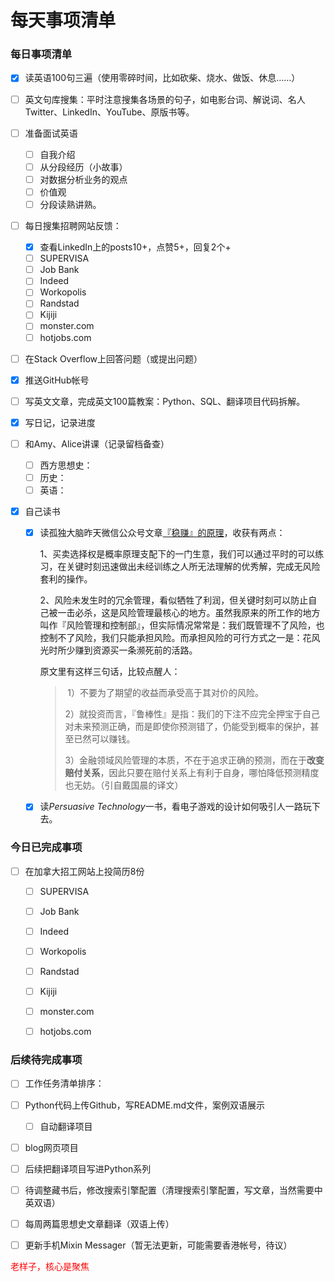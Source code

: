 # 每天事项清单


### 每日事项清单

-   [x] 读英语100句三遍（使用零碎时间，比如砍柴、烧水、做饭、休息……）

-   [ ] 英文句库搜集：平时注意搜集各场景的句子，如电影台词、解说词、名人Twitter、LinkedIn、YouTube、原版书等。

-   [ ] 准备面试英语

    -   [ ] 自我介绍
    -   [ ] 从分段经历（小故事）
    -   [ ] 对数据分析业务的观点
    -   [ ] 价值观
    -   [ ] 分段读熟讲熟。

-   [ ] 每日搜集招聘网站反馈：

    -   [x] 查看LinkedIn上的posts10+，点赞5+，回复2个+
    -   [ ] SUPERVISA
    -   [ ] Job Bank
    -   [ ] Indeed
    -   [ ] Workopolis
    -   [ ] Randstad
    -   [ ] Kijiji
    -   [ ] monster.com
    -   [ ] hotjobs.com

-   [ ] 在Stack Overflow上回答问题（或提出问题）

-   [x] 推送GitHub帐号

-   [ ] 写英文文章，完成英文100篇教案：Python、SQL、翻译项目代码拆解。

-   [x] 写日记，记录进度

-   [ ] 和Amy、Alice讲课（记录留档备查）

    -   [ ] 西方思想史：
    -   [ ] 历史：
    -   [ ] 英语：

-   [x] 自己读书

    -   [x] 读孤独大脑昨天微信公众号文章[『稳赚』的原理](https://doraemonj.github.io/zh-cn/priciples_of_earn_stably/)，收获有两点：

        1、买卖选择权是概率原理支配下的一门生意，我们可以通过平时的可以练习，在关键时刻迅速做出未经训练之人所无法理解的优秀解，完成无风险套利的操作。

        2、风险未发生时的冗余管理，看似牺牲了利润，但关键时刻可以防止自己被一击必杀，这是风险管理最核心的地方。虽然我原来的所工作的地方叫作『风险管理和控制部』，但实际情况常常是：我们既管理不了风险，也控制不了风险，我们只能承担风险。而承担风险的可行方式之一是：花风光时所少赚到资源买一条濒死前的活路。

        原文里有这样三句话，比较点醒人：

        >   ​	1）不要为了期望的收益而承受高于其对价的风险。
        >
        >   ​	2）就投资而言，『鲁棒性』是指：我们的下注不应完全押宝于自己对未来预测正确，而是即使你预测错了，仍能受到概率的保护，甚至已然可以赚钱。
        >
        >   ​	3）金融领域风险管理的本质，不在于追求正确的预测，而在于**改变赔付关系**，因此只要在赔付关系上有利于自身，哪怕降低预测精度也无妨。（引自戴国晨的译文）

    -   [x] 读*Persuasive Technology*一书，看电子游戏的设计如何吸引人一路玩下去。

### 今日已完成事项

-   [ ] 在加拿大招工网站上投简历8份
    -   [ ] SUPERVISA
    -   [ ] Job Bank
    -   [ ] Indeed
    -   [ ] Workopolis
    -   [ ] Randstad
    -   [ ] Kijiji
    -   [ ] monster.com
    -   [ ] hotjobs.com


### 后续待完成事项

-   [ ] 工作任务清单排序：
-   [ ] Python代码上传Github，写README.md文件，案例双语展示

    -   [ ] 自动翻译项目
-   [ ] blog网页项目
-   [ ] 后续把翻译项目写进Python系列



-   [ ] 待调整藏书后，修改搜索引擎配置（清理搜索引擎配置，写文章，当然需要中英双语）
-   [ ] 每周两篇思想史文章翻译（双语上传）

-   [ ] 更新手机Mixin Messager（暂无法更新，可能需要香港帐号，待议）



<font color='red'> 老样子，核心是聚焦</font>

